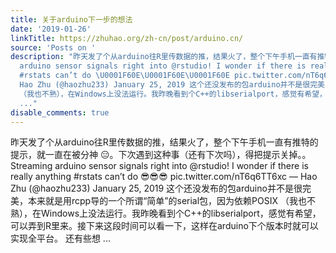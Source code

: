 ```yaml
---
title: 关于arduino下一步的想法
date: '2019-01-26'
linkTitle: https://zhuhao.org/zh-cn/post/arduino.cn/
source: 'Posts on '
description: "昨天发了个从arduino往R里传数据的推，结果火了，整个下午手机一直有推特的提示，就一直在被分神 \U0001F611。下次遇到这种事（还有下次吗），得把提示关掉。。\nStreaming
  arduino sensor signals right into @rstudio! I wonder if there is really anything
  #rstats can’t do \U0001F60E\U0001F60E\U0001F60E pic.twitter.com/nT6q6TT6xc\n&mdash;
  Hao Zhu (@haozhu233) January 25, 2019 这个还没发布的包arduino并不是很完美，本来就是用rcpp导的一个所谓“简单”的serial包，因为依赖POSIX
  （我也不熟），在Windows上没法运行。我昨晚看到个C++的libserialport，感觉有希望，可以弄到R里来。接下来这段时间可以看一下，这样在arduino下个版本时就可以实现全平台。\n还有些想
  ..."
disable_comments: true
---
```

昨天发了个从arduino往R里传数据的推，结果火了，整个下午手机一直有推特的提示，就一直在被分神 😑。下次遇到这种事（还有下次吗），得把提示关掉。。
Streaming arduino sensor signals right into @rstudio! I wonder if there is really anything #rstats can’t do 😎😎😎 pic.twitter.com/nT6q6TT6xc
&mdash; Hao Zhu (@haozhu233) January 25, 2019 这个还没发布的包arduino并不是很完美，本来就是用rcpp导的一个所谓“简单”的serial包，因为依赖POSIX （我也不熟），在Windows上没法运行。我昨晚看到个C++的libserialport，感觉有希望，可以弄到R里来。接下来这段时间可以看一下，这样在arduino下个版本时就可以实现全平台。
还有些想 ...